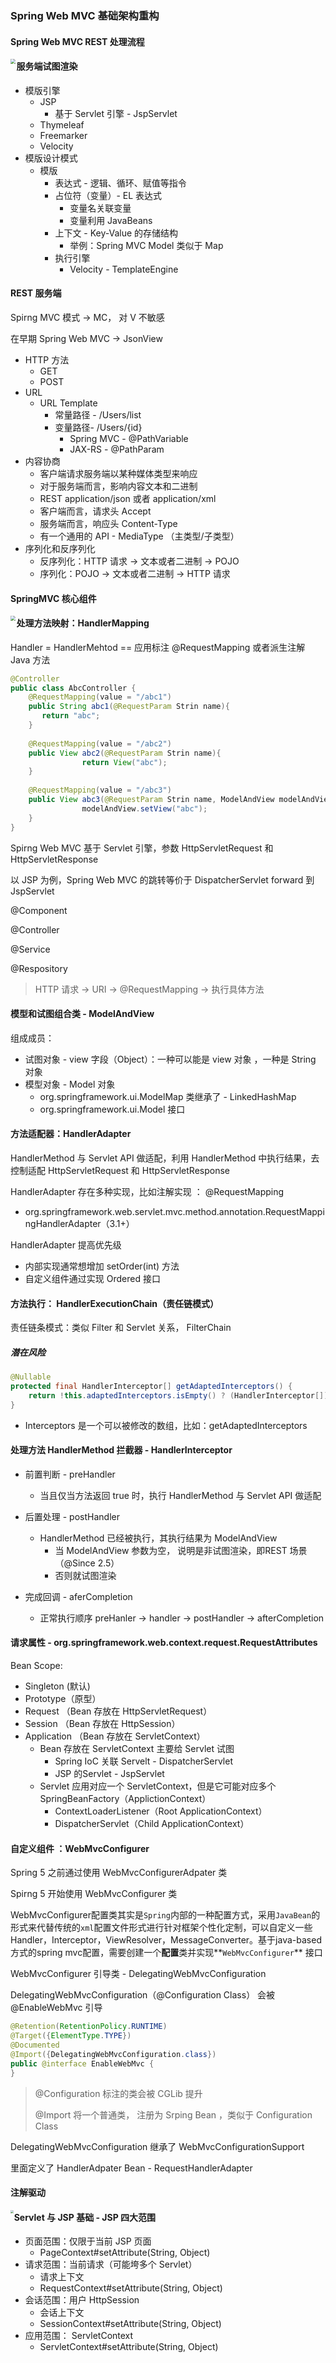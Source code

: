 

### Spring Web MVC 基础架构重构

#### Spring Web MVC REST 处理流程

<img src="https://tva1.sinaimg.cn/large/008eGmZEly1gpezhkx70rj31oo0l6dta.jpg" style="zoom:50%;" align="left"/>



#### 服务端试图渲染

- 模版引擎
  - JSP 
    -  基于 Servlet 引擎 - JspServlet
  - Thymeleaf
  - Freemarker
  - Velocity
- 模版设计模式
  - 模版
    - 表达式 - 逻辑、循环、赋值等指令
    - 占位符（变量）- EL 表达式
      - 变量名关联变量
      - 变量利用 JavaBeans
    - 上下文 - Key-Value 的存储结构
      - 举例：Spring MVC Model  类似于 Map
    - 执行引擎
      - Velocity - TemplateEngine



#### REST 服务端

Spirng MVC  模式 -> MC， 对 V 不敏感

在早期 Spring Web MVC -> JsonView

- HTTP 方法
  - GET
  - POST
- URL
  - URL Template
    - 常量路径 - /Users/list
    - 变量路径- /Users/{id}
      - Spring MVC - @PathVariable
      - JAX-RS - @PathParam
- 内容协商
  - 客户端请求服务端以某种媒体类型来响应
  - 对于服务端而言，影响内容文本和二进制
  - REST application/json 或者 application/xml
  - 客户端而言，请求头 Accept
  - 服务端而言，响应头 Content-Type
  - 有一个通用的 API -  MediaType （主类型/子类型）
- 序列化和反序列化
  - 反序列化：HTTP 请求 -> 文本或者二进制 -> POJO
  - 序列化：POJO -> 文本或者二进制 -> HTTP 请求



#### SpringMVC 核心组件

<img src="https://tva1.sinaimg.cn/large/008eGmZEly1gpevv9dme4j31620s4h3s.jpg" style="zoom:50%;" align="left"/>



#### 处理方法映射：HandlerMapping

Handler = HandlerMehtod  == 应用标注 @RequestMapping 或者派生注解 Java 方法

```java
@Controller
public class AbcController {
    @RequestMapping(value = "/abc1")
    public String abc1(@RequestParam Strin name){
       return "abc";
    }
  
    @RequestMapping(value = "/abc2")
    public View abc2(@RequestParam Strin name){
 				return View("abc");
    }
  
  	@RequestMapping(value = "/abc3")
    public View abc3(@RequestParam Strin name, ModelAndView modelAndView){
				modelAndView.setView("abc");
    }
}
```



Spirng Web MVC 基于 Servlet 引擎，参数 HttpServletRequest 和 HttpServletResponse

以 JSP 为例，Spring Web MVC 的跳转等价于 DispatcherServlet forward 到 JspServlet

@Component

@Controller

@Service

@Respository

> HTTP 请求 -> URI -> @RequestMapping -> 执行具体方法



#### 模型和试图组合类 - ModelAndView

组成成员：

- 试图对象 - view 字段（Object）：一种可以能是 view 对象 ，一种是 String 对象
- 模型对象 - Model 对象
  - org.springframework.ui.ModelMap 类继承了 -  LinkedHashMap
  - org.springframework.ui.Model 接口



#### 方法适配器：HandlerAdapter

HandlerMethod 与 Servlet API 做适配，利用 HandlerMethod 中执行结果，去控制适配 HttpServletRequest 和 HttpServletResponse

HandlerAdapter 存在多种实现，比如注解实现 ： @RequestMapping

- org.springframework.web.servlet.mvc.method.annotation.RequestMappingHandlerAdapter（3.1+）



HandlerAdapter 提高优先级

- 内部实现通常想增加 setOrder(int) 方法
- 自定义组件通过实现 Ordered 接口



#### 方法执行： HandlerExecutionChain（责任链模式）

责任链条模式：类似 Filter 和 Servlet 关系， FilterChain

#####  潜在风险

``` java
@Nullable
protected final HandlerInterceptor[] getAdaptedInterceptors() {
  	return !this.adaptedInterceptors.isEmpty() ? (HandlerInterceptor[])this.adaptedInterceptors.toArray(new HandlerInterceptor[0]) : null;
}
```

- Interceptors 是一个可以被修改的数组，比如：getAdaptedInterceptors



#### 处理方法 HandlerMethod 拦截器 - HandlerInterceptor

- 前置判断 - preHandler

  - 当且仅当方法返回 true 时，执行 HandlerMethod 与 Servlet API 做适配

- 后置处理 - postHandler

  - HandlerMethod 已经被执行，其执行结果为 ModelAndView
    - 当 ModelAndView 参数为空， 说明是非试图渲染，即REST 场景（@Since 2.5）
    - 否则就试图渲染

- 完成回调 - aferCompletion

  - 正常执行顺序 preHanler -> handler -> postHandler -> afterCompletion

    

#### 请求属性 - org.springframework.web.context.request.RequestAttributes

Bean Scope:

- Singleton (默认)
- Prototype（原型）
- Request （Bean 存放在 HttpServletRequest）
- Session （Bean 存放在 HttpSession）
- Application （Bean 存放在 ServletContext）
  - Bean 存放在 ServletContext 主要给 Servlet 试图
    - Spring IoC 关联 Servelt - DispatcherServlet
    - JSP 的Servlet - JspServlet
  - Servlet 应用对应一个 ServletContext，但是它可能对应多个 SpringBeanFactory（ApplictionContext）
    - ContextLoaderListener（Root ApplicationContext）
    - DispatcherServlet（Child ApplicationContext）



#### 自定义组件 ：WebMvcConfigurer

Spring 5 之前通过使用 WebMvcConfigurerAdpater 类

Spirng 5 开始使用 WebMvcConfigurer 类

WebMvcConfigurer配置类其实是`Spring`内部的一种配置方式，采用`JavaBean`的形式来代替传统的`xml`配置文件形式进行针对框架个性化定制，可以自定义一些Handler，Interceptor，ViewResolver，MessageConverter。基于java-based方式的spring mvc配置，需要创建一个**配置**类并实现**`WebMvcConfigurer`** 接口



WebMvcConfigurer 引导类 - DelegatingWebMvcConfiguration

DelegatingWebMvcConfiguration（@Configuration Class） 会被 @EnableWebMvc 引导

```java
@Retention(RetentionPolicy.RUNTIME)
@Target({ElementType.TYPE})
@Documented
@Import({DelegatingWebMvcConfiguration.class})
public @interface EnableWebMvc {
}
```

> @Configuration 标注的类会被 CGLib 提升
>
> @Import 将一个普通类， 注册为 Srping Bean ，类似于 Configuration Class



DelegatingWebMvcConfiguration 继承了 WebMvcConfigurationSupport

里面定义了 HandlerAdpater Bean - RequestHandlerAdapter

 

#### 注解驱动

<img src="https://tva1.sinaimg.cn/large/008eGmZEly1gpeyehc6zsj30vk0u0qum.jpg" align="left" style="zoom:30%;" />





#### Servlet 与 JSP 基础 - JSP 四大范围

- 页面范围：仅限于当前 JSP 页面
  - PageContext#setAttribute(String,  Object)
- 请求范围：当前请求（可能垮多个 Servlet）
  - 请求上下文
  - RequestContext#setAttribute(String,  Object)
- 会话范围：用户 HttpSession
  - 会话上下文
  - SessionContext#setAttribute(String,  Object)
- 应用范围： ServletContext
  - ServletContext#setAttribute(String,  Object)





